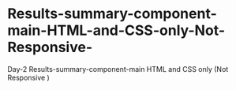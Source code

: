 # Results-summary-component-main-HTML-and-CSS-only-Not-Responsive-
Day-2 Results-summary-component-main HTML and CSS only (Not Responsive ) 
